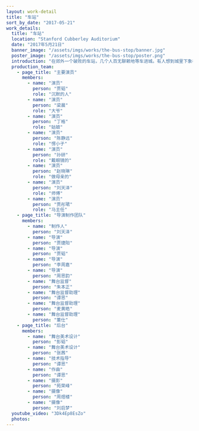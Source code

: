 ```yaml
---
layout: work-detail
title: "车站"
sort_by_date: "2017-05-21"
work_details:
  title: "车站"
  location: "Stanford Cubberley Auditorium"
  date: "2017年5月21日"
  banner_image: "/assets/imgs/works/the-bus-stop/banner.jpg"
  poster_image: "/assets/imgs/works/the-bus-stop/poster.png"
  introduction: "在郊外一个破败的车站，几个人百无聊赖地等车进城。有人想到城里下象棋，有人想去约会，还有人只是想喝一口城里的酸牛奶。这些人互不相识，进城后也将各奔东西。但此刻他们在同一个车站旁，寒暄，插队，争吵，也互相宽慰。一场偶遇，却最终成为了生命中最为冗长的段落。要等的车迟迟不来，驶来的车永远不停。他们到底在等待什么？而我们又在等待什么？"
  production_team:
    - page_title: "主要演员"
      members:
        - name: "演员"
          person: "贾韬"
          role: "沉默的人"
        - name: "演员"
          person: "梁晨"
          role: "大爷"
        - name: "演员"
          person: "丁格"
          role: "姑娘"
        - name: "演员"
          person: "陈静远"
          role: "愣小子"
        - name: "演员"
          person: "孙研"
          role: "戴眼镜的"
        - name: "演员"
          person: "赵晓琳"
          role: "做母亲的"
        - name: "演员"
          person: "刘天泽"
          role: "师傅"
        - name: "演员"
          person: "贾彤珺"
          role: "马主任"
    - page_title: "导演制作团队"
      members:
        - name: "制作人"
          person: "刘天泽"
        - name: "导演"
          person: "贾捷阳"
        - name: "导演"
          person: "贾韬"
        - name: "导演"
          person: "李周嘉"
        - name: "导演"
          person: "周思韵"
        - name: "舞台监督"
          person: "朱本正"
        - name: "舞台监督助理"
          person: "谭思"
        - name: "舞台监督助理"
          person: "麦黄皓"
        - name: "舞台监督助理"
          person: "董仕"
    - page_title: "后台"
      members:
        - name: "舞台美术设计"
          person: "彭韬"
        - name: "舞台美术设计"
          person: "张茜"
        - name: "技术指导"
          person: "谭思"
        - name: "作曲"
          person: "谭思"
        - name: "摄影"
          person: "苑荣峰"
        - name: "摄像"
          person: "周煜楼"
        - name: "摄像"
          person: "刘启梦"
  youtube_video: "3Dk4Ep8EsZo"
  photos:
---
```


